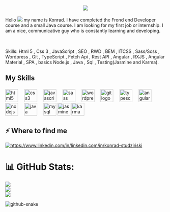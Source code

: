 

<h1 align="center">
    <img src="https://readme-typing-svg.herokuapp.com/?font=Righteous&size=35&center=true&vCenter=true&width=500&height=70&duration=4000&lines=Hello!+👋;+Im'Konrad!;" />
</h1>





Hello ![](https://user-images.githubusercontent.com/18350557/176309783-0785949b-9127-417c-8b55-ab5a4333674e.gif) my name is Konrad. I have completed the Frond end Developer course and a small Java course. I am looking for my first job or internship. I am a nice, communicative guy who is constantly learning and developing.








                                       



 <br><br>Skills: Html 5 , Css 3 , JavaScript , SEO , RWD , BEM , ITCSS , Sass/Scss , Wordpress , Git , TypeScript , Fetch Api , Rest API , Angular , RXJS , Angular Material , SPA , basics Node.js , Java , Sql , Testing(Jasmine and Karma).</h4>

###

<p align="left"></p>

###

<h2 align="left"></h2>

###

<h2 align="left">My Skills</h2>

###

<div align="left">
<img src="https://cdn.jsdelivr.net/gh/devicons/devicon/icons/html5/html5-original.svg" height="40" alt="html5 logo"  />
  <img width="12" />
  <img src="https://cdn.jsdelivr.net/gh/devicons/devicon/icons/css3/css3-original.svg" height="40" alt="css3 logo"  />
  <img width="12" />
  <img src="https://cdn.jsdelivr.net/gh/devicons/devicon/icons/javascript/javascript-original.svg" height="40" alt="javascript logo"  />
   <img width="12" />
  <img src="https://cdn.jsdelivr.net/gh/devicons/devicon/icons/sass/sass-original.svg" height="40" alt="sass logo"  />
  <img width="12" />
  <img src="https://cdn.jsdelivr.net/gh/devicons/devicon/icons/wordpress/wordpress-original.svg" height="40" alt="wordpress logo"  />
  <img width="12" />
  <img src="https://cdn.jsdelivr.net/gh/devicons/devicon/icons/git/git-original.svg" height="40" alt="git logo"  />
  <img width="12" />
  <img src="https://cdn.jsdelivr.net/gh/devicons/devicon/icons/typescript/typescript-original.svg" height="40" alt="typescript logo"  />
  <img width="12" />
  <img src="https://angular.io/assets/images/logos/angular/angular.svg"  width="40" height="40" alt="angular logo"/></a> 
  <img width="12" />
  <img src="https://cdn.jsdelivr.net/gh/devicons/devicon/icons/nodejs/nodejs-original.svg" height="40" alt="nodejs logo"  />
  <img width="12" />
  <img src="https://cdn.jsdelivr.net/gh/devicons/devicon/icons/java/java-original.svg" height="40" alt="java logo"  />
  <img width="12" />
 <img src="https://cdn.jsdelivr.net/gh/devicons/devicon/icons/mysql/mysql-original.svg" height="40" alt="mysql logo"  />
 <img src="https://www.vectorlogo.zone/logos/jasmine/jasmine-icon.svg" alt="jasmine" width="40" height="40"/> </a> <a href="https://karma-runner.github.io/latest/index.html" target="_blank" rel="noreferrer"> 
<img src="https://raw.githubusercontent.com/detain/svg-logos/780f25886640cef088af994181646db2f6b1a3f8/svg/karma.svg" alt="karma" width="40" height="40"/> </a> 

</div>


<h2>⚡️ Where to find me</h2>
<p><a target="_blank" href="https://www.linkedin.com/in/linkedin.com/in/konrad-studziński" style="display: inline-block;"><img src="https://img.shields.io/badge/linkedin-logo?style=for-the-badge&logo=linkedin&logoColor=white&color=%230a77b6" alt="https://www.linkedin.com/in/linkedin.com/in/konrad-studziński" /></a></p>





# 📊 GitHub Stats:


![](https://github-readme-stats.vercel.app/api?username=Konrad869&theme=radical&hide_border=false&include_all_commits=false&count_private=false)<br/>
![](https://github-readme-streak-stats.herokuapp.com/?user=Konrad869&theme=radical&hide_border=false)<br/>
![](https://github-readme-stats.vercel.app/api/top-langs/?username=Konrad869&theme=radical&hide_border=false&include_all_commits=false&count_private=false&layout=compact)


<picture>
  <source media="(prefers-color-scheme: dark)" srcset="https://raw.githubusercontent.com/tobiasmeyhoefer/tobiasmeyhoefer/output/github-snake-dark.svg" />
  <source media="(prefers-color-scheme: light)" srcset="https://raw.githubusercontent.com/tobiasmeyhoefer/tobiasmeyhoefer/output/github-snake.svg" />
  <img alt="github-snake" src="https://raw.githubusercontent.com/tobiasmeyhoefer/tobiasmeyhoefer/output/github-snake.svg" />
</picture>

